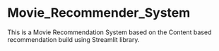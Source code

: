 # Movie_Recommender_System
This is a Movie Recommendation System based on the Content based recommendation build using Streamlit library.
